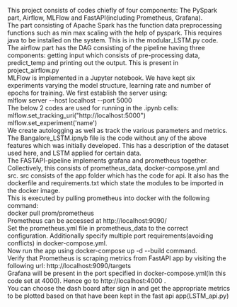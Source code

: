 This project consists of codes chiefly of four components: The PySpark part, Airflow, MLFlow and FastAPI(including Prometheus, Grafana).   
The part consisting of Apache Spark has the function data preprocessing functions such as min max scaling with the help of pyspark. This requires java to be installed on the system. This is in the modular_LSTM.py code.   
The airflow part has the DAG consisting of the pipeline having three components: getting input which consists of pre-processing data, predict_temp and printing out the output. This is present in project_airflow.py  
MLFlow is implemented in a Jupyter notebook. We have kept six experiments varying the model structure, learning rate and number of epochs for training. We first establish the server using:   
mlflow server --host localhost --port 5000  
The below 2 codes are used for running in the .ipynb cells:  
mlflow.set_tracking_uri("http://localhost:5000")  
mlflow.set_experiment('name')  
We create autologging as well as track the various parameters and metrics.   
The Bangalore_LSTM.ipnyb file is the code without any of the above features which was initially developed. This has a description of the dataset used here, and LSTM applied for certain data.   
The FASTAPI-pipeline implements grafana and prometheus together. Collectively, this consists of prometheus_data, docker-compose.yml and src. src consists of the app folder which has the code for api. It also has the dockerfile and requirements.txt which state the modules to be imported in the docker image.  
This is executed by pulling prometheus into docker with the following command:  
docker pull prom/prometheus  
Prometheus can be accessed at http://localhost:9090/  
Set the prometheus.yml file in prometheus_data to the correct configuration. Additionally specify multiple port requirements(avoiding conflicts) in docker-compose.yml.   
Now run the app using docker-compose up -d --build command.   
Verify that Prometheus is scraping metrics from FastAPI app by visiting the following url: http://localhost:9090/targets  
Grafana will be present in the port specified in docker-compose.yml(In this code set at 4000). Hence go to http://localhost:4000 .  
You can choose the dash board after sign in and get the appropriate metrics to be plotted based on that have been kept in the fast api app(LSTM_api.py)  
